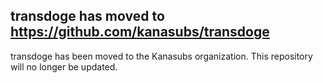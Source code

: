 ## transdoge has moved to <https://github.com/kanasubs/transdoge> 

transdoge has been moved to the Kanasubs organization. This
repository will no longer be updated.
